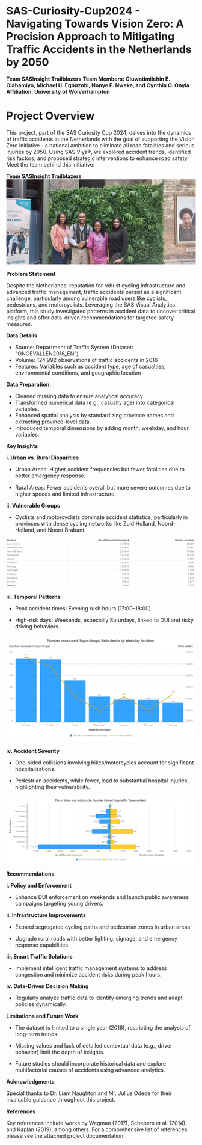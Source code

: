 # SAS-Curiosity-Cup2024 - Navigating Towards Vision Zero: A Precision Approach to Mitigating Traffic Accidents in the Netherlands by 2050

**Team SASInsight Trailblazers**
**Team Members: Oluwatimilehin E. Olabamiyo, Michael U. Egbuzobi, Nonye F. Nweke, and Cynthia O. Onyia
Affiliation: University of Wolverhampton**


#  Project Overview
This project, part of the SAS Curiosity Cup 2024, delves into the dynamics of traffic accidents in the Netherlands with the goal of supporting the Vision Zero initiative—a national ambition to eliminate all road fatalities and serious injuries by 2050. Using SAS Viya®, we explored accident trends, identified risk factors, and proposed strategic interventions to enhance road safety. Meet the team behind this initiative:

**Team SASInsight Trailblazers**
![SASInsight Trailblazers](images/IMG-20241109-WA0044.jpg)

**Problem Statement**

Despite the Netherlands’ reputation for robust cycling infrastructure and advanced traffic management, traffic accidents persist as a significant challenge, particularly among vulnerable road users like cyclists, pedestrians, and motorcyclists. Leveraging the SAS Visual Analytics platform, this study investigated patterns in accident data to uncover critical insights and offer data-driven recommendations for targeted safety measures.

**Data Details**

-  Source: Department of Traffic System (Dataset: "ONGEVALLEN2016_EN")
-  Volume: 124,992 observations of traffic accidents in 2016
-  Features: Variables such as accident type, age of casualties, environmental conditions, and geographic location

**Data Preparation:**

-  Cleaned missing data to ensure analytical accuracy.
-  Transformed numerical data (e.g., casualty age) into categorical variables.
-  Enhanced spatial analysis by standardizing province names and extracting province-level data.
-  Introduced temporal dimensions by adding month, weekday, and hour variables.

**Key Insights**

**i.   Urban vs. Rural Disparities**

  -  Urban Areas: Higher accident frequencies but fewer fatalities due to better emergency response.
  
  -  Rural Areas: Fewer accidents overall but more severe outcomes due to higher speeds and limited infrastructure.
 
  
**ii. Vulnerable Groups**

  -  Cyclists and motorcyclists dominate accident statistics, particularly in provinces with dense cycling networks like Zuid Holland, Noord-Holland, and Noord Brabant.

  ![SASInsight Trailblazers](images/List%20table%20of%20motobikes.PNG)

**iii. Temporal Patterns**

  -  Peak accident times: Evening rush hours (17:00–18:00).
  
  -  High-risk days: Weekends, especially Saturdays, linked to DUI and risky driving behaviors.

   ![SASInsight Trailblazers](images/Number%20intoxicated%20by%20weekday%20accident.png)  
  
**iv. Accident Severity**

  -   One-sided collisions involving bikes/motorcycles account for significant hospitalizations.

  -   Pedestrian accidents, while fewer, lead to substantial hospital injuries, highlighting their vulnerability.

 ![SASInsight Trailblazers](images/Number%20of%20motorcyle%20by%20type%20accident.png)  

**Recommendations**

**i.  Policy and Enforcement**

-  Enhance DUI enforcement on weekends and launch public awareness campaigns targeting young drivers.

  **ii.  Infrastructure Improvements**

-  Expand segregated cycling paths and pedestrian zones in urban areas.

-  Upgrade rural roads with better lighting, signage, and emergency response capabilities.
  
**iii.  Smart Traffic Solutions**

-  Implement intelligent traffic management systems to address congestion and minimize accident risks during peak hours.
  
**iv.  Data-Driven Decision Making**

-  Regularly analyze traffic data to identify emerging trends and adapt policies dynamically.
  

**Limitations and Future Work**

-  The dataset is limited to a single year (2016), restricting the analysis of long-term trends.

-  Missing values and lack of detailed contextual data (e.g., driver behavior) limit the depth of insights.

-  Future studies should incorporate historical data and explore multifactorial causes of accidents using advanced analytics.

 **Acknowledgments**
 
Special thanks to Dr. Liam Naughton and Mr. Julius Odede for their invaluable guidance throughout this project.

**References**

Key references include works by Wegman (2017), Schepers et al. (2014), and Kaplan (2019), among others. For a comprehensive list of references, please see the attached project documentation.

